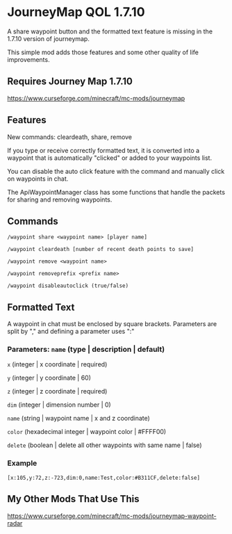 # JourneyMap QOL 1.7.10
A share waypoint button and the formatted text feature is missing in the 1.7.10 version of journeymap. 

This simple mod adds those features and some other quality of life improvements. 
## Requires Journey Map 1.7.10
https://www.curseforge.com/minecraft/mc-mods/journeymap
## Features
New commands: cleardeath, share, remove

If you type or receive correctly formatted text, it is converted into a waypoint that is automatically "clicked" or added to your waypoints list.

You can disable the auto click feature with the command and manually click on waypoints in chat.

The ApiWaypointManager class has some functions that handle the packets for sharing and removing waypoints.
## Commands
`/waypoint share <waypoint name> [player name]`

`/waypoint cleardeath [number of recent death points to save]`

`/waypoint remove <waypoint name>`

`/waypoint removeprefix <prefix name>`

`/waypoint disableautoclick (true/false)`
## Formatted Text
A waypoint in chat must be enclosed by square brackets. Parameters are split by "," and defining a parameter uses ":"
### Parameters: `name` (type | description | default)
`x` (integer | x coordinate | required)

`y` (integer | y coordinate | 60)

`z` (integer | z coordinate | required)

`dim` (integer | dimension number | 0)

`name` (string | waypoint name | x and z coordinate)

`color` (hexadecimal integer | waypoint color | #FFFF00)

`delete` (boolean | delete all other waypoints with same name | false)
### Example
`[x:105,y:72,z:-723,dim:0,name:Test,color:#B311CF,delete:false]`
## My Other Mods That Use This
https://www.curseforge.com/minecraft/mc-mods/journeymap-waypoint-radar

